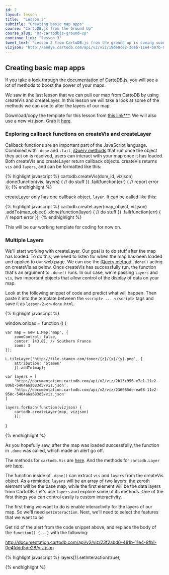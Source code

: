 ```yaml
---
id: 2
layout: lesson
title:  "Lesson 2"
subtitle: "Creating basic map apps"
course: "CartoDB.js from the Ground Up"
course_slug: "03-cartodbjs-ground-up"
continue_link: "lesson-3"
tweet_text: "Lesson 2 from CartoDB.js from the ground up is coming soon!"
vizjson: "http://andye.cartodb.com/api/v2/viz/19de0ce2-3deb-11e4-b07b-0edbca4b5057/viz.json"
---
```


## Creating basic map apps

If you take a look through the [documentation of CartoDB.js](http://docs.cartodb.com/cartodb-platform/cartodb-js.html), you will see a lot of methods to boost the power of your maps.

We saw in the last lesson that we can pull our map from CartoDB by using createVis and createLayer. In this lesson we will take a look at some of the methods we can use to alter the layers of our map.

Download/copy the template for this lesson from [this link***]({{site.baseurl}}/t/). We will also use a new viz.json. Grab it [here](#viz_json_link). 

### Exploring callback functions on createVis and createLayer

Callback functions are an important part of the JavaScript language. Combined with `.done` and `.fail`, [jQuery methods](http://api.jquery.com/deferred.done/) that run once the object they act on is resolved, users can interact with your map once it has loaded. Both createVis and createLayer return callback objects. createVis returns `vis` and `layers`, and can be formatted like this:

{% highlight javascript %}
cartodb.createVis(dom_id, vizjson)
    .done(function(vis, layers) {
        // do stuff
    })
    .fail(function(err) {
        // report error
    });
{% endhighlight %}

createLayer only has one callback object, `layer`. It can be called like this:

{% highlight javascript %}
cartodb.createLayer(map_object, vizjson)
    .addTo(map_object)
    .done(function(layer) {
        // do stuff
    })
    .fail(function(err) {
        // report error
    });
{% endhighlight %}

This will be our working template for coding for now on.

### Multiple Layers



We'll start working with createLayer. Our goal is to do stuff after the map has loaded. To do this, we need to listen for when the map has been loaded and applied to our web page. We can use the [jQuery method](http://api.jquery.com/deferred.done/) `.done()` acting on createVis as below. Once createVis has successfully run, the function that's an argument to `.done()` runs. In our case, we're passing `layers` and `vis`, two important objects that allow control of the display of data on your map.

Look at the following snippet of code and predict what will happen. Then paste it into the template between the `<script> ... </script>` tags and save it as `lesson-2-on-done.html`. 

{% highlight javascript %}

window.onload = function () {
    
    var map = new L.Map('map', {
        zoomControl: false,
        center: [43,0], // Southern France
        zoom: 3
    });

    L.tileLayer('http://tile.stamen.com/toner/{z}/{x}/{y}.png', {
        attribution: 'Stamen'
        }).addTo(map);
    
    var layers = [
        'http://documentation.cartodb.com/api/v2/viz/2b13c956-e7c1-11e2-806b-5404a6a683d5/viz.json',
        'http://documentation.cartodb.com/api/v2/viz/236085de-ea08-11e2-958c-5404a6a683d5/viz.json'
    ]
    
    layers.forEach(function(vizjson) {
        cartodb.createLayer(map, vizjson)
        });

}

{% endhighlight %}

As you hopefully saw, after the map was loaded successfully, the function in `.done` was called, which made an alert go off. 

The methods for `cartodb.Vis` are [here](http://docs.cartodb.com/cartodb-platform/cartodb-js.html#cartodbvis). And the methods for `cartodb.Layer` are [here](http://docs.cartodb.com/cartodb-platform/cartodb-js.html#cartodbcartodblayer).

The function inside of `.done()` can extract `vis` and `layers` from the createVis object. As a reminder, `layers` will be an array of two layers: the zeroth element will be the base map, while the first element will be the data layers from CartoDB. Let's use `layers` and explore some of its methods. One of the first things you can control easily is custom interactivity.






The first thing we want to do is enable interactivity for the layers of our map. So we'll need `setInteraction`. Next, we'll need to select the features that we want to be 

Get rid of the alert from the code snippet above, and replace the body of the `function() {...}` with the following:

http://documentation.cartodb.com/api/v2/viz/23f2abd6-481b-11e4-8fb1-0e4fddd5de28/viz.json

{% highlight javascript %}
layers[1].setInteraction(true);


{% endhighlight %}




